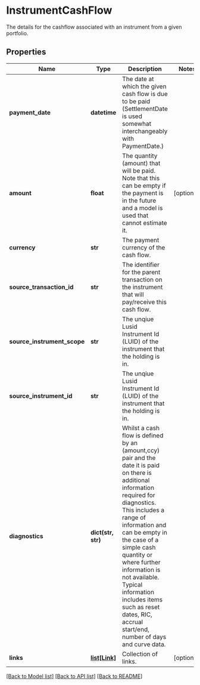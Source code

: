# InstrumentCashFlow

The details for the cashflow associated with an instrument from a given portfolio.

## Properties
Name | Type | Description | Notes
------------ | ------------- | ------------- | -------------
**payment_date** | **datetime** | The date at which the given cash flow is due to be paid (SettlementDate is used somewhat interchangeably with PaymentDate.) | 
**amount** | **float** | The quantity (amount) that will be paid. Note that this can be empty if the payment is in the future and a model is used that cannot estimate it. | [optional] 
**currency** | **str** | The payment currency of the cash flow. | 
**source_transaction_id** | **str** | The identifier for the parent transaction on the instrument that will pay/receive this cash flow. | 
**source_instrument_scope** | **str** | The unqiue Lusid Instrument Id (LUID) of the instrument that the holding is in. | 
**source_instrument_id** | **str** | The unqiue Lusid Instrument Id (LUID) of the instrument that the holding is in. | 
**diagnostics** | **dict(str, str)** | Whilst a cash flow is defined by an (amount,ccy) pair and the date it is paid on there is additional information required for diagnostics. This includes a range of information and can be empty in the case of a simple cash quantity or where further information is not available. Typical information includes items such as reset dates, RIC, accrual start/end, number of days and curve data. | 
**links** | [**list[Link]**](Link.md) | Collection of links. | [optional] 

[[Back to Model list]](../README.md#documentation-for-models) [[Back to API list]](../README.md#documentation-for-api-endpoints) [[Back to README]](../README.md)


